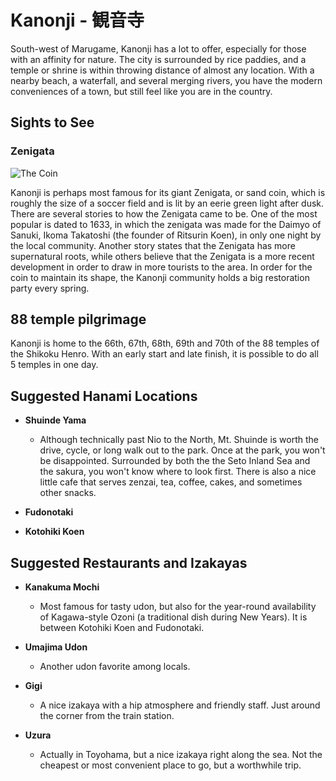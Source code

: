 # Kanonji - 観音寺

South-west of Marugame, Kanonji has a lot to offer, especially for those with
an affinity for nature. The city is surrounded by rice paddies, and a temple or
shrine is within throwing distance of almost any location. With a nearby beach,
a waterfall, and several merging rivers, you have the modern conveniences of a
town, but still feel like you are in the country.

## Sights to See

### Zenigata
![The Coin](local:/kanonji/theCoin)

Kanonji is perhaps most famous for its giant Zenigata, or sand coin, which is
roughly the size of a soccer field and is lit by an eerie green light after
dusk. There are several stories to how the Zenigata came to be. One of the most
popular is dated to 1633, in which the zenigata was made for the Daimyo of
Sanuki, Ikoma Takatoshi (the founder of Ritsurin Koen), in only one night by the
local community. Another story states that the Zenigata has more supernatural
roots, while others believe that the Zenigata is a more recent development in
order to draw in more tourists to the area. In order for the coin to maintain
its shape, the Kanonji community holds a big restoration party every spring.

## 88 temple pilgrimage 

Kanonji is home to the 66th, 67th, 68th, 69th and 70th of the 88 temples of the
Shikoku Henro. With an early start and late finish, it is possible to do all 5
temples in one day.

## Suggested Hanami Locations

- **Shuinde Yama**
    - Although technically past Nio to the North, Mt. Shuinde is worth the
    drive, cycle, or long walk out to the park. Once at the park, you won't be
    disappointed. Surrounded by both the the Seto Inland Sea and the sakura, you
    won't know where to look first. There is also a nice little cafe that serves
    zenzai, tea, coffee, cakes, and sometimes other snacks.

- **Fudonotaki**

- **Kotohiki Koen**

## Suggested Restaurants and Izakayas

- **Kanakuma Mochi**
    - Most famous for tasty udon, but also for the year-round availability of
    Kagawa-style Ozoni (a traditional dish during New Years). It is between
    Kotohiki Koen and Fudonotaki.

- **Umajima Udon**
    - Another udon favorite among locals.

- **Gigi**
    - A nice izakaya with a hip atmosphere and friendly staff. Just around the
    corner from the train station.

- **Uzura**
    - Actually in Toyohama, but a nice izakaya right along the sea. Not the
    cheapest or most convenient place to go, but a worthwhile trip.
